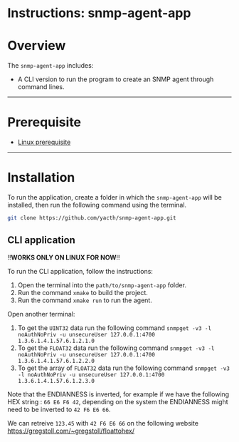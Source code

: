 
# Instructions: snmp-agent-app

# Overview

The `snmp-agent-app` includes:

- A CLI version to run the program to create an SNMP agent through command lines.

---

# Prerequisite

- [Linux prerequisite](./instructions/README_LINUX.md)

---

# Installation

To run the application, create a folder in which the `snmp-agent-app`  will be installed, then run the following command using the terminal.

```bash
git clone https://github.com/yacth/snmp-agent-app.git
```

## CLI application

!!**WORKS ONLY ON LINUX FOR NOW**!!

To run the CLI application, follow the instructions:

1. Open the terminal  into the `path/to/snmp-agent-app` folder.
2. Run the command `xmake` to build the project.
3. Run the command `xmake run` to run the agent.

Open another terminal:

1. To get the `UINT32` data run the following command `snmpget -v3 -l noAuthNoPriv -u unsecureUser 127.0.0.1:4700 1.3.6.1.4.1.57.6.1.2.1.0`
2. To get the `FLOAT32` data run the following command `snmpget -v3 -l noAuthNoPriv -u unsecureUser 127.0.0.1:4700 1.3.6.1.4.1.57.6.1.2.2.0`
3. To get the array of `FLOAT32` data run the following command `snmpget -v3 -l noAuthNoPriv -u unsecureUser 127.0.0.1:4700 1.3.6.1.4.1.57.6.1.2.3.0`

Note that the ENDIANNESS is inverted, for example if we have the following HEX string : `66 E6 F6 42`, depending on the system the ENDIANNESS might need to be inverted to `42 F6 E6 66`. 

We can retreive `123.45` with `42 F6 E6 66` on the following website https://gregstoll.com/~gregstoll/floattohex/

